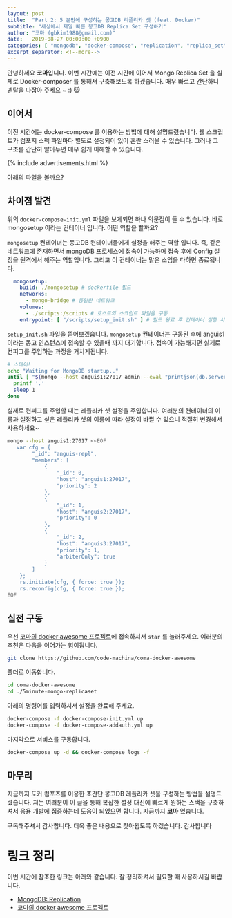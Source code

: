 ```yaml
---
layout: post
title:  "Part 2: 5 분만에 구성하는 몽고DB 리플리카 셋 (feat. Docker)"
subtitle: "세상에서 제일 빠른 몽고DB Replica Set 구성하기"
author: "코마 (gbkim1988@gmail.com)"
date:   2019-08-27 00:00:00 +0900
categories: [ "mongodb", "docker-compose", "replication", "replica_set"]
excerpt_separator: <!--more-->
---
```


안녕하세요 **코마**입니다. 이번 시간에는 이전 시간에 이어서 Mongo Replica Set 을 실제로 Docker-composer 를 통해서 구축해보도록 하겠습니다. 매우 빠르고 간단하니 멘탈을 다잡아 주세요 ~ :) 😺

<!--more-->

## 이어서

이전 시간에는 docker-compose 를 이용하는 방법에 대해 설명드렸습니다. 쉘 스크립트가 컴포저 스펙 파일마다 별도로 설정되어 있어 혼란 스러울 수 있습니다. 그러나 그 구조를 간단히 알아두면 매우 쉽게 이해할 수 있습니다.

{% include advertisements.html %}

아래의 파일을 볼까요?

<script src="https://gist.github.com/code-machina/8e93b30a8384699485e7e12d39be3d95.js"></script>

## 차이점 발견

위의 `docker-compose-init.yml` 파일을 보게되면 하나 의문점이 들 수 있습니다. 바로 mongosetup 이라는 컨테이너 입니다. 어떤 역할을 할까요?

`mongosetup` 컨테이너는 몽고DB 컨테이너들에게 설정을 해주는 역할 입니다. 즉, 같은 네트워크에 존재하면서 mongoDB 프로세스에 접속이 가능하며 접속 후에 Config 설정을 원격에서 해주는 역할입니다. 그리고 이 컨테이너는 맡은 소임을 다하면 종료됩니다. 

```yml
  mongosetup:
    build: ./mongosetup # dockerfile 빌드
    networks:
      - mongo-bridge # 동일한 네트워크
    volumes:
      - ./scripts:/scripts # 호스트의 스크립트 파일을 구동
    entrypoint: [ "/scripts/setup_init.sh" ] # 빌드 완료 후 컨테이너 실행 시 컨피그 주입을 실행
```

`setup_init.sh` 파일을 뜯어보겠습니다. `mongosetup` 컨테이너는 구동된 후에 anguis1 이라는 몽고 인스턴스에 접속할 수 있을때 까지 대기합니다. 접속이 가능해지면 실제로 컨피그를 주입하는 과정을 거치게됩니다.

```bash
# 스테이!
echo "Waiting for MongoDB startup.."
until [ "$(mongo --host anguis1:27017 admin --eval "printjson(db.serverStatus())" | grep uptime | head -1)" ]; do
  printf '.'
  sleep 1
done
```

실제로 컨피그를 주입할 때는 레플리카 셋 설정을 주입합니다. 여러분의 컨테이너의 이름과 설정하고 싶은 레플리카 셋의 이름에 따라 설정이 바뀔 수 있으니 적절히 변경해서 사용하세요~

```bash
mongo --host anguis1:27017 <<EOF
   var cfg = {
        "_id": "anguis-repl",
        "members": [
            {
                "_id": 0,
                "host": "anguis1:27017",
                "priority": 2
            },
            {
                "_id": 1,
                "host": "anguis2:27017",
                "priority": 0
            },
            {
                "_id": 2,
                "host": "anguis3:27017",
                "priority": 1,
                "arbiterOnly": true
            }
        ]
    };
    rs.initiate(cfg, { force: true });
    rs.reconfig(cfg, { force: true });
EOF
```

## 실전 구동

우선 [코마의 docker awesome 프로젝트](https://github.com/code-machina/coma-docker-awesome)에 접속하셔서 `star` 를 눌러주세요. 여러분의 추천은 다음을 이어가는 힘이됩니다.

```bash
git clone https://github.com/code-machina/coma-docker-awesome
```

폴더로 이동합니다.

```bash
cd coma-docker-awesome
cd ./5minute-mongo-replicaset
```

아래의 명령어를 입력하셔서 설정을 완료해 주세요.

```bash
docker-compose -f docker-compose-init.yml up
docker-compose -f docker-compose-addauth.yml up
```

마지막으로 서비스를 구동합니다.

```bash
docker-compose up -d && docker-compose logs -f
```

## 마무리

지금까지 도커 컴포즈를 이용한 초간단 몽고DB 레플리카 셋을 구성하는 방법을 설명드렸습니다. 저는 여러분이 이 글을 통해 복잡한 설정 대신에 빠르게 원하는 스택을 구축하셔서 응용 개발에 집중하는데 도움이 되었으면 합니다. 지금까지 **코마** 였습니다.

구독해주셔서 감사합니다. 더욱 좋은 내용으로 찾아뵙도록 하겠습니다. 감사합니다

# 링크 정리

이번 시간에 참조한 링크는 아래와 같습니다. 잘 정리하셔서 필요할 때 사용하시길 바랍니다.

- [MongoDB: Replication](https://docs.mongodb.com/manual/replication/)
- [코마의 docker awesome 프로젝트](https://github.com/code-machina/coma-docker-awesome)
